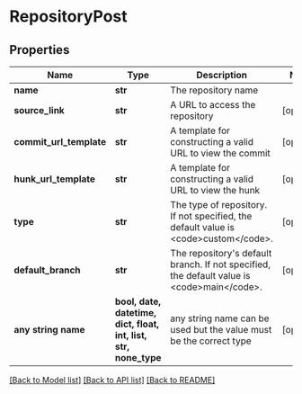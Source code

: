 # RepositoryPost


## Properties
Name | Type | Description | Notes
------------ | ------------- | ------------- | -------------
**name** | **str** | The repository name | 
**source_link** | **str** | A URL to access the repository | [optional] 
**commit_url_template** | **str** | A template for constructing a valid URL to view the commit | [optional] 
**hunk_url_template** | **str** | A template for constructing a valid URL to view the hunk | [optional] 
**type** | **str** | The type of repository. If not specified, the default value is &lt;code&gt;custom&lt;/code&gt;. | [optional] 
**default_branch** | **str** | The repository&#39;s default branch. If not specified, the default value is &lt;code&gt;main&lt;/code&gt;. | [optional] 
**any string name** | **bool, date, datetime, dict, float, int, list, str, none_type** | any string name can be used but the value must be the correct type | [optional]

[[Back to Model list]](../README.md#documentation-for-models) [[Back to API list]](../README.md#documentation-for-api-endpoints) [[Back to README]](../README.md)


